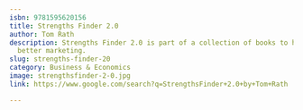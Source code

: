 ```yaml
---
isbn: 9781595620156
title: Strengths Finder 2.0
author: Tom Rath
description: Strengths Finder 2.0 is part of a collection of books to help you do
  better marketing.
slug: strengths-finder-20
category: Business & Economics
image: strengthsfinder-2-0.jpg
link: https://www.google.com/search?q=StrengthsFinder+2.0+by+Tom+Rath

---
```

